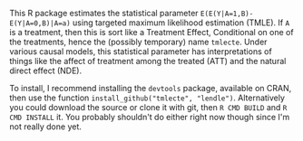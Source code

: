  This R package estimates the statistical parameter `E(E(Y|A=1,B)-E(Y|A=0,B)|A=a)` using targeted maximum likelihood estimation (TMLE).  If `A` is a treatment, then this is sort like a Treatment Effect, Conditional on one of the treatments, hence the (possibly temporary) name `tmlecte`.  Under various causal models, this statistical parameter has interpretations of things like the affect of treatment among the treated (ATT) and the natural direct effect (NDE). 

To install, I recommend installing the `devtools` package, available on CRAN, then use the function `install_github("tmlecte", "lendle")`.  Alternatively you could download the source or clone it with git, then `R CMD BUILD` and `R CMD INSTALL` it.  You probably shouldn't do either right now though since I'm not really done yet.